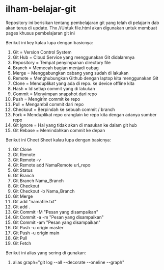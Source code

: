 # ilham-belajar-git

Repository ini berisikan tentang pembelajaran git yang telah di pelajarin dab akan terus di update. Thx
//Untuk file.html akan digunakan untuk membuat pages khusus pembelajaran git ini

Berikut ini key kalau lupa dengan basicnya:

1. Git = Version Control System
2. Git Hub = Cloud Service yang menggunakan Git didalamnya
3. Repository = Tempat penyimpanan directory file
4. Branch = Memecah bagian menjadi cabag
5. Merge = Menggabungkan cabang yang sudah di lakukan
6. Remote = Menghubungkan Github dengan laptop kita menggunakan Git
7. Clone = Menduplikat yang ada di repo. ke device offline kita
8. Hash = Id setiap commit yang di lakukan
9. Commit = Menyimpan snapshot dari repo
10. Push = Mengirim commit ke repo
11. Pull = Mengambil commit dari repo
12. Checkout = Berpindah ke sebuah commit / branch
13. Fork = Menduplikat repo oranglain ke repo kita dengan adanya sumber repo
14. Git Ignore = Hal yang tidak akan di masukan ke dalam git hub
15. Git Rebase = Memindahkan commit ke depan

Berikut ini Cheet Sheet kalau lupa dengan basicnya:

1. Git Clone
2. Git Remote
3. Git Remote -v
4. Git Remote add NamaRemote url_repo
5. Git Status
6. Git Branch
7. Git Branch Nama_Branch
8. Git Checkout
9. Git Checkout -b Nama_Branch
10. Git Merge
11. Git add "namafile.txt"
12. Git add .
13. Git Commit -M "Pesan yang disampaikan"
14. Git Commit -a -m "Pesan yang disampaikan"
15. Git Commit -am "Pesan yang disampaikan"
16. Git Push -u origin master
17. Git Push -u origin main
18. Git Pull
19. Git Fetch

Berikut ini alias yang sering di gunakan:

1. alias graph="git log --all --decorate --oneline --graph"
